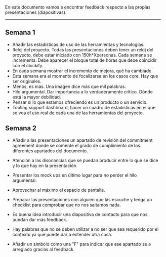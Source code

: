 En este documento vamos a encontrar feedback respecto a las propias presentaciones (diapositivas).
****
## Semana 1
+ Añadir las estadísticas de uso de las herramientas y tecnologías. 
+ Reloj del proyecto. Todas las presentaciones deben tener un reloj del proyecto, debe estar iniciado con 150h*Xpersonas. Cada semana se incrementa. Debe aparecer el bloque total de horas que debe coincidir con el clockify. 
+ En cada semana mostrar el incremento de mejora, qué ha cambiado.
+ Esta semana era el momento de focalizarse en los casos core. Hay que ser originales.
+ Menos, es más. Una imagen dice más que mil palabras. 
+ Hilo argumental. Dar importancia a lo verdaderamente crítico. Dónde está la mayor debilidad. 
+ Pensar si lo que estamos ofreciendo es un producto o un servicio. 
+ Tooling support dashboard, hacer un cuadro de estadísticas en el que se vea el uso real de cada una de las herramientas del proyecto.


## Semana 2
+ Añadir a las presentaciones un apartado de revisión del commitment agreement donde se comente el grado de cumplimiento de los diferentes apartados del documento.

+ Atención a las disonancias que se puedan producir entre lo que se dice y lo que hay en la presentación.

+ Presentar los mock ups en último lugar para no perder el hilo argumental.

+ Aprovechar al máximo el espacio de pantalla.

+ Preparar las presentaciones con alguien que las escuche y tenga un checklist para comprobar que no nos saltamos nada.

+ Es buena idea introducir una diapositiva de contacto para que nos puedan dar más feedback.

+ Hay palabras que no se deben utilizar a no ser que sea requerido por el contexto ya que puede dar a entender otra cosa.

+ Añadir un simbolo como una "F" para indicar que ese apartado se a arreglado gracias al feedback.
